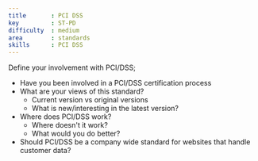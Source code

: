 ```yaml
---
title       : PCI DSS
key         : ST-PD
difficulty  : medium
area        : standards
skills      : PCI DSS
---
```


Define your involvement with PCI/DSS;

 - Have you been involved in a PCI/DSS certification process
 - What are your views of this standard?
    - Current version vs original versions
    - What is new/interesting in the latest version?
 - Where does PCI/DSS work?
    - Where doesn't it work?
    - What would you do better?
 - Should PCI/DSS be a company wide standard for websites that handle customer data?

